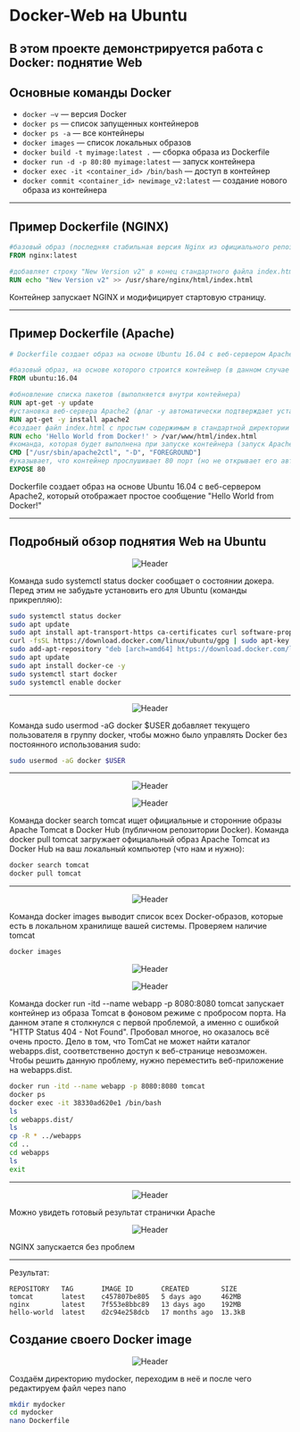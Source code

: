 # Docker-Web на Ubuntu

В этом проекте демонстрируется работа с Docker: поднятие Web
---

## Основные команды Docker

- `docker –v` — версия Docker
- `docker ps` — список запущенных контейнеров
- `docker ps -a` — все контейнеры
- `docker images` — список локальных образов
- `docker build -t myimage:latest .` — сборка образа из Dockerfile
- `docker run -d -p 80:80 myimage:latest` — запуск контейнера
- `docker exec -it <container_id> /bin/bash` — доступ в контейнер
- `docker commit <container_id> newimage_v2:latest` — создание нового образа из контейнера

---

## Пример Dockerfile (NGINX)

```Dockerfile
#базовый образ (последняя стабильная версия Nginx из официального репозитория)
FROM nginx:latest

#добавляет строку "New Version v2" в конец стандартного файла index.html Nginx
RUN echo "New Version v2" >> /usr/share/nginx/html/index.html
```

Контейнер запускает NGINX и модифицирует стартовую страницу.

---

## Пример Dockerfile (Apache)

```Dockerfile
# Dockerfile создает образ на основе Ubuntu 16.04 с веб-сервером Apache2, который отображает простое сообщение "Hello World from Docker!"

#базовый образ, на основе которого строится контейнер (в данном случае Ubuntu 16.04)
FROM ubuntu:16.04

#обновление списка пакетов (выполняется внутри контейнера)
RUN apt-get -y update
#установка веб-сервера Apache2 (флаг -y автоматически подтверждает установку)
RUN apt-get -y install apache2
#создает файл index.html с простым содержимым в стандартной директории Apache
RUN echo 'Hello World from Docker!' > /var/www/html/index.html
#команда, которая будет выполнена при запуске контейнера (запуск Apache в foreground режиме)
CMD ["/usr/sbin/apache2ctl", "-D", "FOREGROUND"]
#указывает, что контейнер прослушивает 80 порт (но не открывает его автоматически на хосте)
EXPOSE 80
```

Dockerfile создает образ на основе Ubuntu 16.04 с веб-сервером Apache2, который отображает простое сообщение "Hello World from Docker!"

---

## Подробный обзор поднятия Web на Ubuntu

<p align="center">
  <img src="https://github.com/exeleron07/docker-web/blob/371a9cb138db046a9b2582c7b0b26335545f9c4b/img/1-1.png" alt="Header">
</p>

Команда sudo systemctl status docker сообщает о состоянии докера. Перед этим не забудьте установить его для Ubuntu (команды прикрепляю):

```bash
sudo systemctl status docker
sudo apt update
sudo apt install apt-transport-https ca-certificates curl software-properties-common
curl -fsSL https://download.docker.com/linux/ubuntu/gpg | sudo apt-key add -
sudo add-apt-repository "deb [arch=amd64] https://download.docker.com/linux/ubuntu $(lsb_release -cs) stable"
sudo apt update
sudo apt install docker-ce -y
sudo systemctl start docker
sudo systemctl enable docker
```

---

<p align="center">
  <img src="https://github.com/exeleron07/docker-web/blob/ca8cdca113d28741e4d0c0169f8cf5a6d9ea06b1/img/2-2.png" alt="Header">
</p>

Команда sudo usermod -aG docker $USER добавляет текущего пользователя в группу docker, чтобы можно было управлять Docker без постоянного использования sudo:

```bash
sudo usermod -aG docker $USER
```

---

<p align="center">
  <img src="https://github.com/exeleron07/docker-web/blob/887986b29a480f3dc94e6c0988ceca42e8d3797b/img/3.png" alt="Header">
</p>
<p align="center">
  <img src="https://github.com/exeleron07/docker-web/blob/887986b29a480f3dc94e6c0988ceca42e8d3797b/img/4.png" alt="Header">
</p>


Команда docker search tomcat ищет официальные и сторонние образы Apache Tomcat в Docker Hub (публичном репозитории Docker). Команда docker pull tomcat загружает официальный образ Apache Tomcat из Docker Hub на ваш локальный компьютер (что нам и нужно):


```bash
docker search tomcat
docker pull tomcat
```

---

<p align="center">
  <img src="https://github.com/exeleron07/docker-web/blob/a0b66b741f613853bb25009f29fb1e9e86cf3958/img/5.png" alt="Header">
</p>

Команда docker images выводит список всех Docker-образов, которые есть в локальном хранилище вашей системы. Проверяем наличие tomcat

```bash
docker images
```
<p align="center">
  <img src="https://github.com/exeleron07/docker-web/blob/488d243e4a55d8eac979d5ecf023b31fb575eb20/img/6.png" alt="Header">
</p>
<p align="center">
  <img src="https://github.com/exeleron07/docker-web/blob/488d243e4a55d8eac979d5ecf023b31fb575eb20/img/7.png" alt="Header">
</p>

Команда docker run -itd --name webapp -p 8080:8080 tomcat запускает контейнер из образа Tomcat в фоновом режиме с пробросом порта. На данном этапе я столкнулся с первой проблемой, а именно с ошибкой "HTTP Status 404 - Not Found". Пробовал многое, но оказалось всё очень просто. Дело в том, что TomCat не может найти каталог webapps.dist, соответственно доступ к веб-странице невозможен. Чтобы решить данную проблему, нужно переместить веб-приложение на webapps.dist.

```bash
docker run -itd --name webapp -p 8080:8080 tomcat
docker ps
docker exec -it 38330ad620e1 /bin/bash
ls
cd webapps.dist/
ls
cp -R * ../webapps
cd ..
cd webapps
ls
exit
```

---

<p align="center">
  <img src="https://github.com/exeleron07/docker-web/blob/488d243e4a55d8eac979d5ecf023b31fb575eb20/img/9.png" alt="Header">
</p>

Можно увидеть готовый результат странички Apache

<p align="center">
  <img src="https://github.com/exeleron07/docker-web/blob/488d243e4a55d8eac979d5ecf023b31fb575eb20/img/10.png" alt="Header">
</p>

NGINX запускается без проблем

---

Результат:

```
REPOSITORY   TAG       IMAGE ID       CREATED        SIZE
tomcat       latest    c457807be805   5 days ago     462MB
nginx        latest    7f553e8bbc89   13 days ago    192MB
hello-world  latest    d2c94e258dcb   17 months ago  13.3kB
```
## Создание своего Docker image

<p align="center">
  <img src="https://github.com/exeleron07/docker-web/blob/66b51e3aa9ba670ec621a07d7800030264c6849f/img/11.png" alt="Header">
</p>

Создаём директорию mydocker, переходим в неё и после чего редактируем файл через nano

```bash
mkdir mydocker
cd mydocker
nano Dockerfile
```


